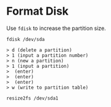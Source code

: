 # Format Disk

Use `fdisk` to increase the partition size.

```
fdisk /dev/sda

> d (delete a partition)
> 1 (input a partition number)
> n (new a partition)
> 1 (input a partition)
>  (enter)
>  (enter)
>  (enter)
> w (write to partition table)

resize2fs /dev/sda1
```
